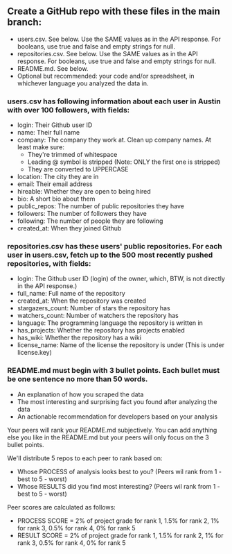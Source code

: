 ## Create a GitHub repo with these files in the main branch:

- users.csv. See below. Use the SAME values as in the API response. For booleans, use true and false and empty strings for null.
- repositories.csv. See below. Use the SAME values as in the API response. For booleans, use true and false and empty strings for null.
- README.md. See below.
- Optional but recommended: your code and/or spreadsheet, in whichever language you analyzed the data in.

### users.csv has following information about each user in Austin with over 100 followers, with fields:

- login: Their Github user ID
- name: Their full name
- company: The company they work at. Clean up company names. At least make sure:
    - They're trimmed of whitespace
    - Leading @ symbol is stripped (Note: ONLY the first one is stripped)
    - They are converted to UPPERCASE
- location: The city they are in
- email: Their email address
- hireable: Whether they are open to being hired
- bio: A short bio about them
- public_repos: The number of public repositories they have
- followers: The number of followers they have
- following: The number of people they are following
- created_at: When they joined Github

### repositories.csv has these users' public repositories. For each user in users.csv, fetch up to the 500 most recently pushed repositories, with fields:

- login: The Github user ID (login) of the owner, which, BTW, is not directly in the API response.)
- full_name: Full name of the repository
- created_at: When the repository was created
- stargazers_count: Number of stars the repository has
- watchers_count: Number of watchers the repository has
- language: The programming language the repository is written in
- has_projects: Whether the repository has projects enabled
- has_wiki: Whether the repository has a wiki
- license_name: Name of the license the repository is under (This is under license.key)

### README.md must begin with 3 bullet points. Each bullet must be one sentence no more than 50 words.

- An explanation of how you scraped the data
- The most interesting and surprising fact you found after analyzing the data
- An actionable recommendation for developers based on your analysis

Your peers will rank your README.md subjectively. You can add anything else you like in the README.md but your peers will only focus on the 3 bullet points.

We'll distribute 5 repos to each peer to rank based on:

- Whose PROCESS of analysis looks best to you? (Peers wil rank from 1 - best to 5 - worst)
- Whose RESULTS did you find most interesting? (Peers wil rank from 1 - best to 5 - worst)

Peer scores are calculated as follows:

- PROCESS SCORE = 2% of project grade for rank 1, 1.5% for rank 2, 1% for rank 3, 0.5% for rank 4, 0% for rank 5
- RESULT SCORE = 2% of project grade for rank 1, 1.5% for rank 2, 1% for rank 3, 0.5% for rank 4, 0% for rank 5